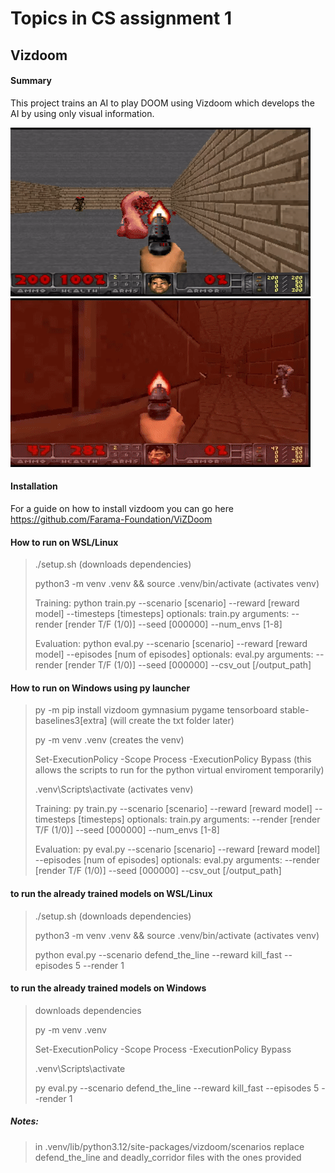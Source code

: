 
# Topics in CS assignment 1 
## Vizdoom

#### Summary
This project trains an AI to play DOOM using Vizdoom which develops the AI by using only visual information.

![defend_the_line](./media/defend.gif)
![deadlya_corridor](./media/deadly.gif)
#### Installation 
For a guide on how to install vizdoom you can go here https://github.com/Farama-Foundation/ViZDoom

#### How to run on WSL/Linux
>./setup.sh (downloads dependencies)
>
>python3 -m venv .venv && source .venv/bin/activate (activates venv)
>
>Training:
>python train.py --scenario [scenario] --reward [reward model] --timesteps [timesteps]
>optionals: train.py arguments: --render [render T/F (1/0)] --seed [000000] --num_envs [1-8]
>
>Evaluation:
>python eval.py --scenario [scenario] --reward [reward model] --episodes [num of episodes] 
>optionals: eval.py arguments: --render [render T/F (1/0)] --seed [000000] --csv_out [/output_path]

#### How to run on Windows using py launcher
>py -m pip install vizdoom gymnasium pygame tensorboard stable-baselines3[extra] (will create the txt folder later)
>
>py -m venv .venv (creates the venv)
>
>Set-ExecutionPolicy -Scope Process -ExecutionPolicy Bypass (this allows the scripts to run for the python virtual enviroment temporarily)
>
>.venv\Scripts\activate (activates venv)
>
>Training:
>py train.py --scenario [scenario] --reward [reward model] --timesteps [timesteps]
>optionals: train.py arguments: --render [render T/F (1/0)] --seed [000000] --num_envs [1-8]
>
>Evaluation:
>py eval.py --scenario [scenario] --reward [reward model] --episodes [num of episodes] 
>optionals: eval.py arguments: --render [render T/F (1/0)] --seed [000000] --csv_out [/output_path]

#### to run the already trained models on WSL/Linux
>./setup.sh (downloads dependencies)
>
>python3 -m venv .venv && source .venv/bin/activate (activates venv)
>
>python eval.py --scenario defend_the_line --reward kill_fast --episodes 5 --render 1 

#### to run the already trained models on Windows
>downloads dependencies
>
>py -m venv .venv 
>
>Set-ExecutionPolicy -Scope Process -ExecutionPolicy Bypass
>
>.venv\Scripts\activate
>
>py eval.py --scenario defend_the_line --reward kill_fast --episodes 5 --render 1


##### Notes:
>in .venv/lib/python3.12/site-packages/vizdoom/scenarios replace defend_the_line and deadly_corridor files with the ones provided
